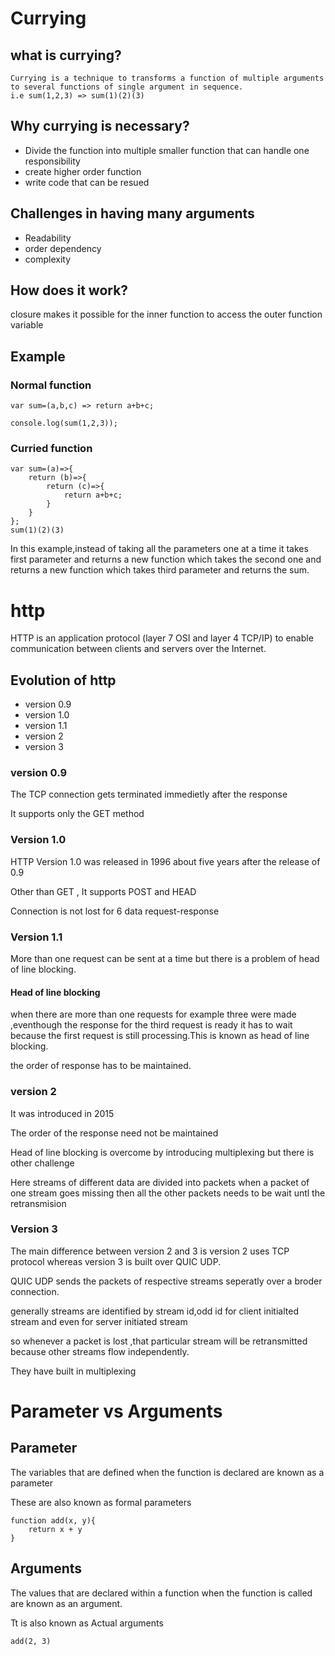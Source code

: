 # Currying

## what is currying?

    Currying is a technique to transforms a function of multiple arguments to several functions of single argument in sequence.
    i.e sum(1,2,3) => sum(1)(2)(3)

## Why currying is necessary?

- Divide the function into multiple smaller function that can handle one responsibility
- create higher order function
- write code that can be resued

## Challenges in having many arguments

- Readability
- order dependency
- complexity

## How does it work?

closure makes it possible for the inner function to access the outer function variable

## Example

### Normal function

```
var sum=(a,b,c) => return a+b+c;

console.log(sum(1,2,3));
```

### Curried function

```
var sum=(a)=>{
    return (b)=>{
        return (c)=>{
            return a+b+c;
        }
    }
};
sum(1)(2)(3)
```

In this example,instead of taking all the parameters one at a time it takes first parameter and returns a new function which takes the second one and returns a new function which takes third parameter and returns the sum.

# http

HTTP is an application protocol (layer 7 OSI and layer 4 TCP/IP) to enable communication between clients and servers over the Internet.

## Evolution of http

- version 0.9
- version 1.0
- version 1.1
- version 2
- version 3

### version 0.9

The TCP connection gets terminated immedietly after the response

It supports only the GET method

### Version 1.0

HTTP Version 1.0 was released in 1996 about five years after the release of 0.9

Other than GET , It supports POST and HEAD

Connection is not lost for 6 data request-response

### Version 1.1

More than one request can be sent at a time but there is a problem of head of line blocking.

#### Head of line blocking

when there are more than one requests for example three were made ,eventhough the response for the third request is ready it has to wait because the first request is still processing.This is known as head of line blocking.

the order of response has to be maintained.

### version 2

It was introduced in 2015

The order of the response need not be maintained

Head of line blocking is overcome by introducing multiplexing but there is other challenge

Here streams of different data are divided into packets when a packet of one stream goes missing then all the other packets needs to be wait untl the retransmision

### Version 3

The main difference between version 2 and 3 is version 2 uses TCP protocol whereas version 3 is built over QUIC UDP.

QUIC UDP sends the packets of respective streams seperatly over a broder connection.

generally streams are identified by stream id,odd id for client initialted stream and even for server initiated stream

so whenever a packet is lost ,that particular stream will be retransmitted because other streams flow independently.

They have built in multiplexing

# Parameter vs Arguments

## Parameter

The variables that are defined when the function is declared are known as a parameter

These are also known as formal parameters

```
function add(x, y){
	return x + y
}
```

## Arguments

The values that are declared within a function when the function is called are known as an argument.

Tt is also known as Actual arguments

```
add(2, 3)
```
